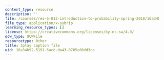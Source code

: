 ```yaml
---
content_type: resource
description: ''
file: /courses/res-6-012-introduction-to-probability-spring-2018/16a34b9251916acdda430705e00dd3ce_OlKmZj2TKnk.srt
file_type: application/x-subrip
learning_resource_types: []
license: https://creativecommons.org/licenses/by-nc-sa/4.0/
ocw_type: OCWFile
resourcetype: Other
title: 3play caption file
uid: 16a34b92-5191-6acd-da43-0705e00dd3ce
---
```

